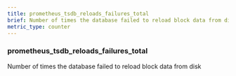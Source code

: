 ```yaml
---
title: prometheus_tsdb_reloads_failures_total
brief: Number of times the database failed to reload block data from disk
metric_type: counter
---
```

### prometheus_tsdb_reloads_failures_total

Number of times the database failed to reload block data from disk
